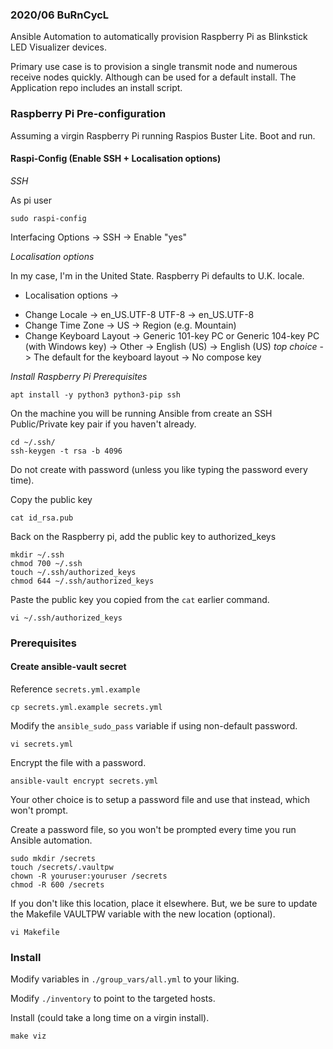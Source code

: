 ### 2020/06 BuRnCycL

Ansible Automation to automatically provision Raspberry Pi as Blinkstick LED Visualizer devices.

Primary use case is to provision a single transmit node and numerous receive nodes quickly. Although can be used for a default install. The Application repo includes an install script.

### Raspberry Pi Pre-configuration 

Assuming a virgin Raspberry Pi running Raspios Buster Lite. Boot and run.

#### Raspi-Config (Enable SSH + Localisation options)

*SSH*

As pi user
```
sudo raspi-config
```
Interfacing Options -> SSH -> Enable "yes"

*Localisation options*

In my case, I'm in the United State. Raspberry Pi defaults to U.K. locale.

* Localisation options -> 
- Change Locale ->  en_US.UTF-8 UTF-8 -> en_US.UTF-8
- Change Time Zone -> US -> Region (e.g. Mountain) 
- Change Keyboard Layout -> Generic 101-key PC or Generic 104-key PC (with Windows key) -> Other -> English (US) -> English (US) _top choice_ -> The default for the keyboard layout -> No compose key

*Install Raspberry Pi Prerequisites*
```
apt install -y python3 python3-pip ssh
```

On the machine you will be running Ansible from create an SSH Public/Private key pair if you haven't already.
```
cd ~/.ssh/
ssh-keygen -t rsa -b 4096
```
Do not create with password (unless you like typing the password every time).

Copy the public key
```
cat id_rsa.pub
```

Back on the Raspberry pi, add the public key to authorized_keys
```
mkdir ~/.ssh
chmod 700 ~/.ssh
touch ~/.ssh/authorized_keys
chmod 644 ~/.ssh/authorized_keys
```

Paste the public key you copied from the `cat` earlier command.
```
vi ~/.ssh/authorized_keys
```

### Prerequisites 

#### Create ansible-vault secret
Reference `secrets.yml.example`
```
cp secrets.yml.example secrets.yml
```
Modify the `ansible_sudo_pass` variable if using non-default password.
```
vi secrets.yml
```

Encrypt the file with a password. 

```
ansible-vault encrypt secrets.yml
```
Your other choice is to setup a password file and use that instead, which won't prompt.

Create a password file, so you won't be prompted every time you run Ansible automation.
```
sudo mkdir /secrets
touch /secrets/.vaultpw
chown -R youruser:youruser /secrets
chmod -R 600 /secrets
```
If you don't like this location, place it elsewhere. But, we be sure to update the Makefile VAULTPW variable with the new location (optional).
```
vi Makefile
```

### Install

Modify variables in `./group_vars/all.yml` to your liking. 

Modify `./inventory` to point to the targeted hosts.

Install (could take a long time on a virgin install).
```
make viz
```
